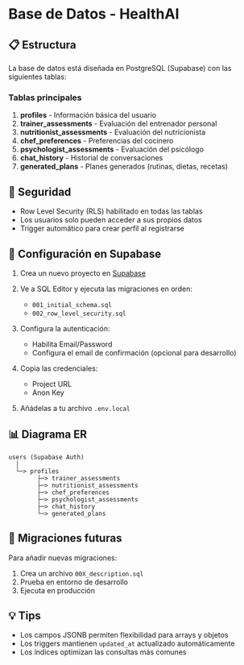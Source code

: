 # Base de Datos - HealthAI

## 📋 Estructura

La base de datos está diseñada en PostgreSQL (Supabase) con las siguientes tablas:

### Tablas principales

1. **profiles** - Información básica del usuario
2. **trainer_assessments** - Evaluación del entrenador personal
3. **nutritionist_assessments** - Evaluación del nutricionista
4. **chef_preferences** - Preferencias del cocinero
5. **psychologist_assessments** - Evaluación del psicólogo
6. **chat_history** - Historial de conversaciones
7. **generated_plans** - Planes generados (rutinas, dietas, recetas)

## 🔐 Seguridad

- Row Level Security (RLS) habilitado en todas las tablas
- Los usuarios solo pueden acceder a sus propios datos
- Trigger automático para crear perfil al registrarse

## 🚀 Configuración en Supabase

1. Crea un nuevo proyecto en [Supabase](https://supabase.com)

2. Ve a SQL Editor y ejecuta las migraciones en orden:
   - `001_initial_schema.sql`
   - `002_row_level_security.sql`

3. Configura la autenticación:
   - Habilita Email/Password
   - Configura el email de confirmación (opcional para desarrollo)

4. Copia las credenciales:
   - Project URL
   - Anon Key

5. Añádelas a tu archivo `.env.local`

## 📊 Diagrama ER

```
users (Supabase Auth)
  │
  └─> profiles
        ├─> trainer_assessments
        ├─> nutritionist_assessments
        ├─> chef_preferences
        ├─> psychologist_assessments
        ├─> chat_history
        └─> generated_plans
```

## 🔄 Migraciones futuras

Para añadir nuevas migraciones:
1. Crea un archivo `00X_description.sql`
2. Prueba en entorno de desarrollo
3. Ejecuta en producción

## 💡 Tips

- Los campos JSONB permiten flexibilidad para arrays y objetos
- Los triggers mantienen `updated_at` actualizado automáticamente
- Los índices optimizan las consultas más comunes